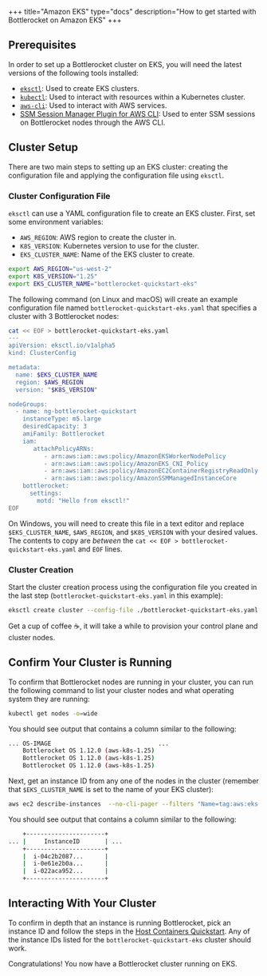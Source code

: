 +++
title="Amazon EKS"
type="docs"
description="How to get started with Bottlerocket on Amazon EKS"
+++

## Prerequisites

In order to set up a Bottlerocket cluster on EKS, you will need the latest versions of the following tools installed:

- [`eksctl`](https://eksctl.io/): Used to create EKS clusters.
- [`kubectl`](https://kubernetes.io/docs/tasks/tools/#kubectl): Used to interact with resources within a Kubernetes cluster.
- [`aws-cli`](https://docs.aws.amazon.com/cli/latest/userguide/getting-started-install.html#getting-started-install-instructions): Used to interact with AWS services.
- [SSM Session Manager Plugin for AWS CLI](https://docs.aws.amazon.com/systems-manager/latest/userguide/session-manager-working-with-install-plugin.html): Used to enter SSM sessions on Bottlerocket nodes through the AWS CLI.

## Cluster Setup

There are two main steps to setting up an EKS cluster: creating the configuration file and applying the configuration file using `eksctl`.

### Cluster Configuration File

`eksctl` can use a YAML configuration file to create an EKS cluster.
First, set some environment variables:

- `AWS_REGION`: AWS region to create the cluster in.
- `K8S_VERSION`: Kubernetes version to use for the cluster.
- `EKS_CLUSTER_NAME`: Name of the EKS cluster to create.

```bash
export AWS_REGION="us-west-2"
export K8S_VERSION="1.25"
export EKS_CLUSTER_NAME="bottlerocket-quickstart-eks"
```

The following command (on Linux and macOS) will create an example configuration file named `bottlerocket-quickstart-eks.yaml` that specifies a cluster with 3 Bottlerocket nodes:

```bash
cat << EOF > bottlerocket-quickstart-eks.yaml
---
apiVersion: eksctl.io/v1alpha5
kind: ClusterConfig

metadata:
  name: $EKS_CLUSTER_NAME
  region: $AWS_REGION
  version: "$K8S_VERSION"

nodeGroups:
  - name: ng-bottlerocket-quickstart
    instanceType: m5.large
    desiredCapacity: 3
    amiFamily: Bottlerocket
    iam:
       attachPolicyARNs:
          - arn:aws:iam::aws:policy/AmazonEKSWorkerNodePolicy
          - arn:aws:iam::aws:policy/AmazonEKS_CNI_Policy
          - arn:aws:iam::aws:policy/AmazonEC2ContainerRegistryReadOnly
          - arn:aws:iam::aws:policy/AmazonSSMManagedInstanceCore
    bottlerocket:
      settings:
        motd: "Hello from eksctl!"
EOF
```

On Windows, you will need to create this file in a text editor and replace `$EKS_CLUSTER_NAME`, `$AWS_REGION`, and `$K8S_VERSION` with your desired values.
The contents to copy are _between_ the `cat << EOF > bottlerocket-quickstart-eks.yaml` and `EOF` lines.

### Cluster Creation

Start the cluster creation process using the configuration file you created in the last step (`bottlerocket-quickstart-eks.yaml` in this example):

```bash
eksctl create cluster --config-file ./bottlerocket-quickstart-eks.yaml
```

Get a cup of coffee ☕️, it will take a while to provision your control plane and cluster nodes.

## Confirm Your Cluster is Running

To confirm that Bottlerocket nodes are running in your cluster, you can run the following command to list your cluster nodes and what operating system they are running:

```bash
kubectl get nodes -o=wide
```

You should see output that contains a column similar to the following:

```bash
... OS-IMAGE                              ...
    Bottlerocket OS 1.12.0 (aws-k8s-1.25)
    Bottlerocket OS 1.12.0 (aws-k8s-1.25)
    Bottlerocket OS 1.12.0 (aws-k8s-1.25)
```

Next, get an instance ID from any one of the nodes in the cluster (remember that `$EKS_CLUSTER_NAME` is set to the name of your EKS cluster):

```bash
aws ec2 describe-instances  --no-cli-pager --filters "Name=tag:aws:eks:cluster-name,Values=$EKS_CLUSTER_NAME" --query "Reservations[*].Instances[*].{PrivateDNS:PrivateDnsName,InstanceID:InstanceId,Cluster:Tags[?Key=='aws:eks:cluster-name']|[0].Value,State:State.Name}" --output=table
```

You should see output that contains a column similar to the following:

```bash
    +----------------------+
... |     InstanceID       | ...
    +----------------------+
    |  i-04c2b2087...      |
    |  i-0e61e2b0a...      |
    |  i-022aca952...      |
    +----------------------+
```

## Interacting With Your Cluster

To confirm in depth that an instance is running Bottlerocket, pick an instance ID and follow the steps in the [Host Containers Quickstart](../host-containers).
Any of the instance IDs listed for the `bottlerocket-quickstart-eks` cluster should work.

Congratulations!
You now have a Bottlerocket cluster running on EKS.
